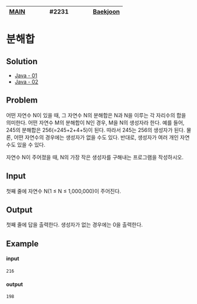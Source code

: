 [MAIN](../../README.md)|<img width=50/>#2231<img width=50/>|[Baekjoon](https://www.acmicpc.net/problem/2231)
-|-|-

# 분해합

## Solution

- [Java - 01](Java01.java)
- [Java - 02](Java02.java)

## Problem

어떤 자연수 N이 있을 때, 그 자연수 N의 분해합은 N과 N을 이루는 각 자리수의 합을 의미한다. 어떤 자연수 M의 분해합이 N인 경우, M을 N의 생성자라 한다. 예를 들어, 245의 분해합은 256(=245+2+4+5)이 된다. 따라서 245는 256의 생성자가 된다. 물론, 어떤 자연수의 경우에는 생성자가 없을 수도 있다. 반대로, 생성자가 여러 개인 자연수도 있을 수 있다.

자연수 N이 주어졌을 때, N의 가장 작은 생성자를 구해내는 프로그램을 작성하시오.

## Input

첫째 줄에 자연수 N(1 ≤ N ≤ 1,000,000)이 주어진다.

## Output

첫째 줄에 답을 출력한다. 생성자가 없는 경우에는 0을 출력한다.

## Example

#### input

```
216
```

#### output

```
198
```
